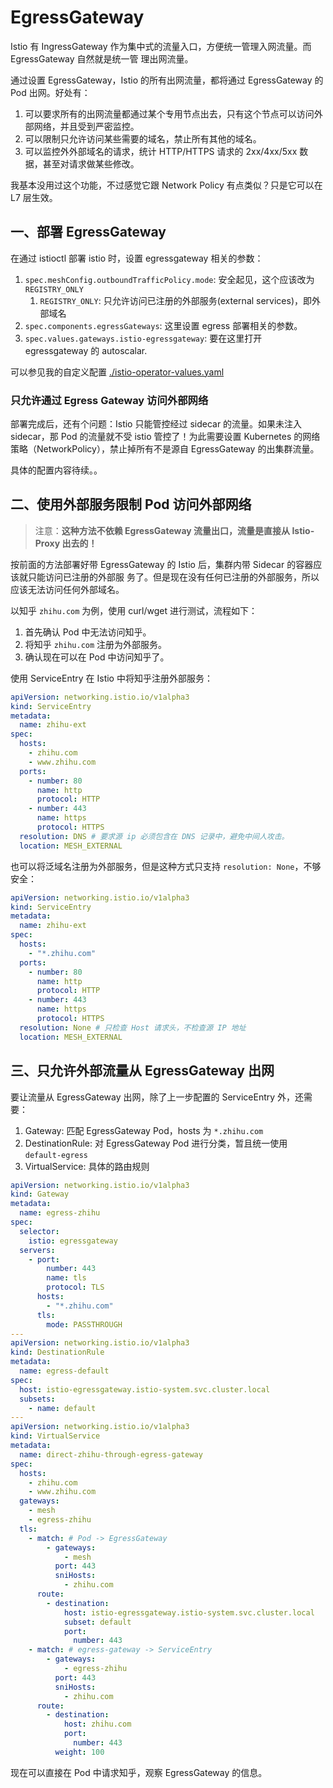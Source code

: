 # EgressGateway

Istio 有 IngressGateway 作为集中式的流量入口，方便统一管理入网流量。而 EgressGateway 自然就是统一管
理出网流量。

通过设置 EgressGateway，Istio 的所有出网流量，都将通过 EgressGateway 的 Pod 出网。好处有：

1. 可以要求所有的出网流量都通过某个专用节点出去，只有这个节点可以访问外部网络，并且受到严密监控。
2. 可以限制只允许访问某些需要的域名，禁止所有其他的域名。
3. 可以监控外外部域名的请求，统计 HTTP/HTTPS 请求的 2xx/4xx/5xx 数据，甚至对请求做某些修改。

我基本没用过这个功能，不过感觉它跟 Network Policy 有点类似？只是它可以在 L7 层生效。

## 一、部署 EgressGateway

在通过 istioctl 部署 istio 时，设置 egressgateway 相关的参数：

1. `spec.meshConfig.outboundTrafficPolicy.mode`: 安全起见，这个应该改为 `REGISTRY_ONLY`
   1. `REGISTRY_ONLY`: 只允许访问已注册的外部服务(external services)，即外部域名
2. `spec.components.egressGateways`: 这里设置 egress 部署相关的参数。
3. `spec.values.gateways.istio-egressgateway`: 要在这里打开 egressgateway 的 autoscalar.

可以参见我的自定义配置 [./istio-operator-values.yaml](./istio-operator-values.yaml)

### 只允许通过 Egress Gateway 访问外部网络

部署完成后，还有个问题：Istio 只能管控经过 sidecar 的流量。如果未注入 sidecar，那 Pod 的流量就不受
istio 管控了！为此需要设置 Kubernetes 的网络策略（NetworkPolicy），禁止掉所有不是源自 EgressGateway
的出集群流量。

具体的配置内容待续。。

## 二、使用外部服务限制 Pod 访问外部网络

> 注意：**这种方法不依赖 EgressGateway 流量出口，流量是直接从 Istio-Proxy 出去的！**

按前面的方法部署好带 EgressGateway 的 Istio 后，集群内带 Sidecar 的容器应该就只能访问已注册的外部服
务了。但是现在没有任何已注册的外部服务，所以应该无法访问任何外部域名。

以知乎 `zhihu.com` 为例，使用 curl/wget 进行测试，流程如下：

1. 首先确认 Pod 中无法访问知乎。
2. 将知乎 `zhihu.com` 注册为外部服务。
3. 确认现在可以在 Pod 中访问知乎了。

使用 ServiceEntry 在 Istio 中将知乎注册外部服务：

```yaml
apiVersion: networking.istio.io/v1alpha3
kind: ServiceEntry
metadata:
  name: zhihu-ext
spec:
  hosts:
    - zhihu.com
    - www.zhihu.com
  ports:
    - number: 80
      name: http
      protocol: HTTP
    - number: 443
      name: https
      protocol: HTTPS
  resolution: DNS # 要求源 ip 必须包含在 DNS 记录中，避免中间人攻击。
  location: MESH_EXTERNAL
```

也可以将泛域名注册为外部服务，但是这种方式只支持 `resolution: None`，不够安全：

```yaml
apiVersion: networking.istio.io/v1alpha3
kind: ServiceEntry
metadata:
  name: zhihu-ext
spec:
  hosts:
    - "*.zhihu.com"
  ports:
    - number: 80
      name: http
      protocol: HTTP
    - number: 443
      name: https
      protocol: HTTPS
  resolution: None # 只检查 Host 请求头，不检查源 IP 地址
  location: MESH_EXTERNAL
```

## 三、只允许外部流量从 EgressGateway 出网

要让流量从 EgressGateway 出网，除了上一步配置的 ServiceEntry 外，还需要：

1. Gateway: 匹配 EgressGateway Pod，hosts 为 `*.zhihu.com`
1. DestinationRule: 对 EgressGateway Pod 进行分类，暂且统一使用 `default-egress`
1. VirtualService: 具体的路由规则

```yaml
apiVersion: networking.istio.io/v1alpha3
kind: Gateway
metadata:
  name: egress-zhihu
spec:
  selector:
    istio: egressgateway
  servers:
    - port:
        number: 443
        name: tls
        protocol: TLS
      hosts:
        - "*.zhihu.com"
      tls:
        mode: PASSTHROUGH
---
apiVersion: networking.istio.io/v1alpha3
kind: DestinationRule
metadata:
  name: egress-default
spec:
  host: istio-egressgateway.istio-system.svc.cluster.local
  subsets:
    - name: default
---
apiVersion: networking.istio.io/v1alpha3
kind: VirtualService
metadata:
  name: direct-zhihu-through-egress-gateway
spec:
  hosts:
    - zhihu.com
    - www.zhihu.com
  gateways:
    - mesh
    - egress-zhihu
  tls:
    - match: # Pod -> EgressGateway
        - gateways:
            - mesh
          port: 443
          sniHosts:
            - zhihu.com
      route:
        - destination:
            host: istio-egressgateway.istio-system.svc.cluster.local
            subset: default
            port:
              number: 443
    - match: # egress-gateway -> ServiceEntry
        - gateways:
            - egress-zhihu
          port: 443
          sniHosts:
            - zhihu.com
      route:
        - destination:
            host: zhihu.com
            port:
              number: 443
          weight: 100
```

现在可以直接在 Pod 中请求知乎，观察 EgressGateway 的信息。
